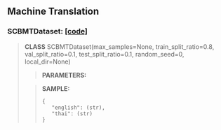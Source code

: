 ## Machine Translation
### SCBMTDataset: [[code]](https://github.com/TeaKatz/NLP_Datasets/blob/main/src/nlp_datasets/machine_translation/SCBMTDataset.py)
> **CLASS** SCBMTDataset(max_samples=None, train_split_ratio=0.8, val_split_ratio=0.1, test_split_ratio=0.1, random_seed=0, local_dir=None)
>
>>**PARAMETERS:**
>
>>**SAMPLE:**
>>```
>>{
>>    "english": (str),
>>    "thai": (str)
>>}
>>```